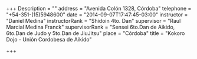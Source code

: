 +++
Description = ""
address = "Avenida Colón 1328, Córdoba"
telephone = "+54-351-(15)5948600"
date = "2014-09-07T17:47:45-03:00"
instructor = "Daniel Medina"
instructorRank = "Shidoin 4to. Dan"
supervisor = "Raul Marcial Medina Franck"
supervisorRank = "Sensei 6to.Dan de Aikido, 6to.Dan de Judo y 5to.Dan de JiuJitsu"
place = "Córdoba"
title = "Kokoro Dojo - Unión Cordobesa de Aikido"

+++

